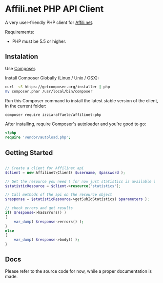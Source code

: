 Affili.net PHP API Client
======

A very user-friendly PHP client for [Affili.net](https://publisher.affili.net/).

Requirements:
- PHP must be 5.5 or higher.

## Instalation

Use [Composer](http://getcomposer.org).

Install Composer Globally (Linux / Unix / OSX):

```bash
curl -sS https://getcomposer.org/installer | php
mv composer.phar /usr/local/bin/composer
```

Run this Composer command to install the latest stable version of the client, in the current folder:

```bash
composer require izziaraffaele/affilinet-php
```

After installing, require Composer's autoloader and you're good to go:

```php
<?php
require 'vendor/autoload.php';
```


## Getting Started

```php

// Create a client for Affilinet api
$client = new Affilinet\Client( $username, $password );

// Get the resource you need ( for now just statistics is available )
$statisticResource = $client->resource('statistics');

// Call methods of the api on the resource object
$response = $statisticResource->getSubIdStatistics( $parameters );

// check errors and get results
if( $response->hasErrors() )
{
    var_dump( $response->errors() );
}
else
{
    var_dump( $response->body() );
}

```

## Docs

Please refer to the source code for now, while a proper documentation is made.
